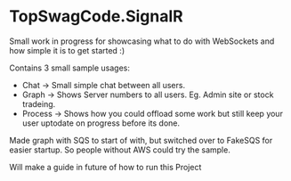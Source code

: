 ﻿# TopSwagCode.SignalR

Small work in progress for showcasing what to do with WebSockets and how simple it is to get started :)

Contains 3 small sample usages:

* Chat -> Small simple chat between all users.
* Graph -> Shows Server numbers to all users. Eg. Admin site or stock tradeing.
* Process -> Shows how you could offload some work but still keep your user uptodate on progress before its done.

Made graph with SQS to start of with, but switched over to FakeSQS for easier startup. So people without AWS could try the sample.

Will make a guide in future of how to run this Project